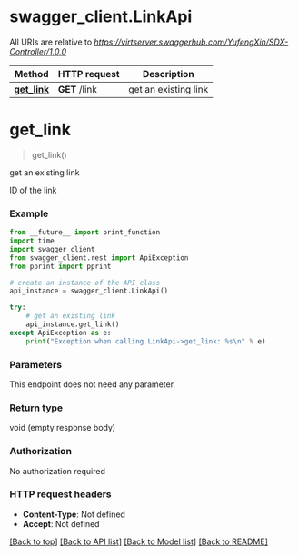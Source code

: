 # swagger_client.LinkApi

All URIs are relative to *https://virtserver.swaggerhub.com/YufengXin/SDX-Controller/1.0.0*

Method | HTTP request | Description
------------- | ------------- | -------------
[**get_link**](LinkApi.md#get_link) | **GET** /link | get an existing link

# **get_link**
> get_link()

get an existing link

ID of the link

### Example
```python
from __future__ import print_function
import time
import swagger_client
from swagger_client.rest import ApiException
from pprint import pprint

# create an instance of the API class
api_instance = swagger_client.LinkApi()

try:
    # get an existing link
    api_instance.get_link()
except ApiException as e:
    print("Exception when calling LinkApi->get_link: %s\n" % e)
```

### Parameters
This endpoint does not need any parameter.

### Return type

void (empty response body)

### Authorization

No authorization required

### HTTP request headers

 - **Content-Type**: Not defined
 - **Accept**: Not defined

[[Back to top]](#) [[Back to API list]](../README.md#documentation-for-api-endpoints) [[Back to Model list]](../README.md#documentation-for-models) [[Back to README]](../README.md)

